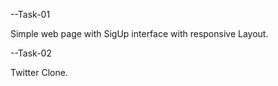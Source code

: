 --Task-01

  Simple web page with SigUp interface with responsive Layout.
  
--Task-02

  Twitter Clone.
